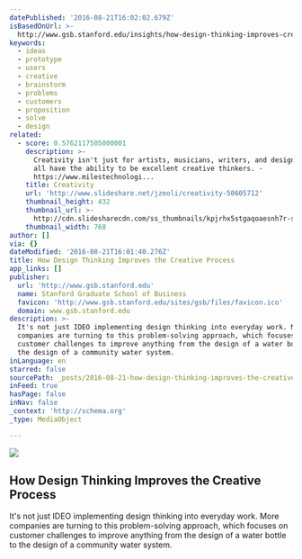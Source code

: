 ```yaml
---
datePublished: '2016-08-21T16:02:02.679Z'
isBasedOnUrl: >-
  http://www.gsb.stanford.edu/insights/how-design-thinking-improves-creative-process
keywords:
  - ideas
  - prototype
  - users
  - creative
  - brainstorm
  - problems
  - customers
  - proposition
  - solve
  - design
related:
  - score: 0.5762117505000001
    description: >-
      Creativity isn't just for artists, musicians, writers, and designers. We
      all have the ability to be excellent creative thinkers. -
      https://www.milestechnologi...
    title: Creativity
    url: 'http://www.slideshare.net/jzeoli/creativity-50605712'
    thumbnail_height: 432
    thumbnail_url: >-
      http://cdn.slidesharecdn.com/ss_thumbnails/kpjrhx5stgaqoaesnh7r-signature-3f945d39ba23dd9cfcfd3fee5874bd5293c55aa2180b30512d3379a1f65479ee-poli-150716175148-lva1-app6892-thumbnail-4.jpg?cb=1438021298
    thumbnail_width: 768
author: []
via: {}
dateModified: '2016-08-21T16:01:40.276Z'
title: How Design Thinking Improves the Creative Process
app_links: []
publisher:
  url: 'http://www.gsb.stanford.edu'
  name: Stanford Graduate School of Business
  favicon: 'http://www.gsb.stanford.edu/sites/gsb/files/favicon.ico'
  domain: www.gsb.stanford.edu
description: >-
  It's not just IDEO implementing design thinking into everyday work. More
  companies are turning to this problem-solving approach, which focuses on
  customer challenges to improve anything from the design of a water bottle to
  the design of a community water system.
inLanguage: en
starred: false
sourcePath: _posts/2016-08-21-how-design-thinking-improves-the-creative-process.md
inFeed: true
hasPage: false
inNav: false
_context: 'http://schema.org'
_type: MediaObject

---
```

<article style=""><img src="https://www.gsb.stanford.edu/sites/gsb/files/styles/1630x_variable/public/resources/stefanos-designthinking-0116_1.jpg?itok=wBG0ehOy" /><h1>How Design Thinking Improves the Creative Process</h1><p>It's not just IDEO implementing design thinking into everyday work. More companies are turning to this problem-solving approach, which focuses on customer challenges to improve anything from the design of a water bottle to the design of a community water system.</p></article>